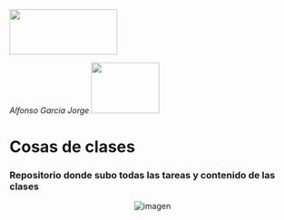 <img src="https://user-images.githubusercontent.com/91060831/136633965-7280c0c8-a144-4d55-838e-1ace7794c691.png" width="190" height="80"/>

*Alfonso García Jorge* <img src= "https://user-images.githubusercontent.com/91060831/140652925-4b1b7c5e-f5a4-49a7-99c8-c1b989fbf044.png" width="120" height="90"/>

# Cosas de clases

### Repositorio donde subo todas las tareas y contenido de las clases 

<div align="center">
  
![imagen](https://user-images.githubusercontent.com/91060831/140652353-d6aeafbb-10b7-413b-ae25-8d0068f15ff0.png)

